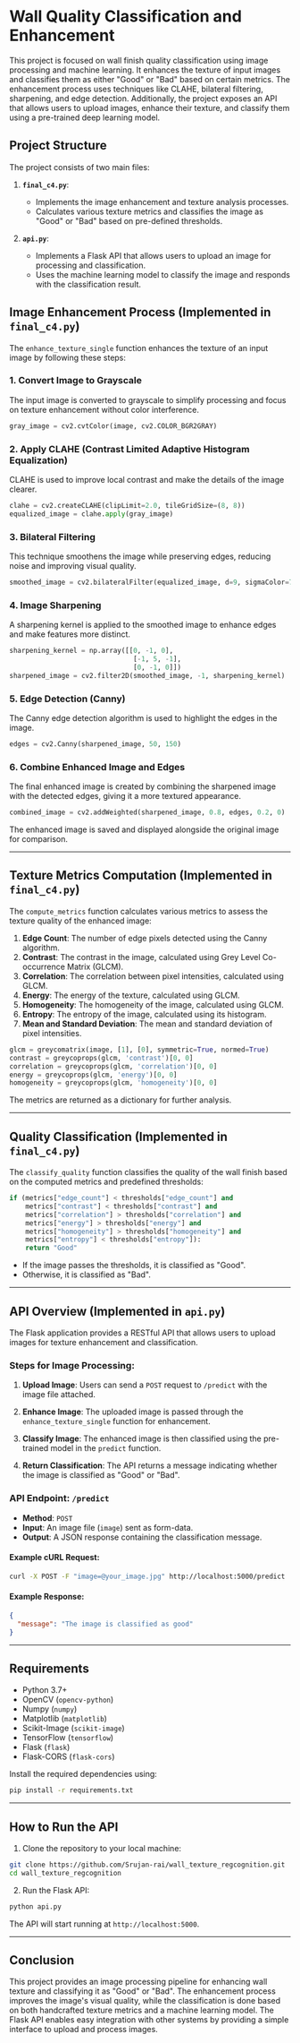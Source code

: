 

# Wall Quality Classification and Enhancement

This project is focused on wall finish quality classification using image processing and machine learning. It enhances the texture of input images and classifies them as either "Good" or "Bad" based on certain metrics. The enhancement process uses techniques like CLAHE, bilateral filtering, sharpening, and edge detection. Additionally, the project exposes an API that allows users to upload images, enhance their texture, and classify them using a pre-trained deep learning model.

## Project Structure

The project consists of two main files:

1. **`final_c4.py`**:
    - Implements the image enhancement and texture analysis processes.
    - Calculates various texture metrics and classifies the image as "Good" or "Bad" based on pre-defined thresholds.

2. **`api.py`**:
    - Implements a Flask API that allows users to upload an image for processing and classification.
    - Uses the machine learning model to classify the image and responds with the classification result.

## Image Enhancement Process (Implemented in `final_c4.py`)

The `enhance_texture_single` function enhances the texture of an input image by following these steps:

### 1. Convert Image to Grayscale
The input image is converted to grayscale to simplify processing and focus on texture enhancement without color interference.

```python
gray_image = cv2.cvtColor(image, cv2.COLOR_BGR2GRAY)
```

### 2. Apply CLAHE (Contrast Limited Adaptive Histogram Equalization)
CLAHE is used to improve local contrast and make the details of the image clearer.

```python
clahe = cv2.createCLAHE(clipLimit=2.0, tileGridSize=(8, 8))
equalized_image = clahe.apply(gray_image)
```

### 3. Bilateral Filtering
This technique smoothens the image while preserving edges, reducing noise and improving visual quality.

```python
smoothed_image = cv2.bilateralFilter(equalized_image, d=9, sigmaColor=75, sigmaSpace=75)
```

### 4. Image Sharpening
A sharpening kernel is applied to the smoothed image to enhance edges and make features more distinct.

```python
sharpening_kernel = np.array([[0, -1, 0],
                               [-1, 5, -1],
                               [0, -1, 0]])
sharpened_image = cv2.filter2D(smoothed_image, -1, sharpening_kernel)
```

### 5. Edge Detection (Canny)
The Canny edge detection algorithm is used to highlight the edges in the image.

```python
edges = cv2.Canny(sharpened_image, 50, 150)
```

### 6. Combine Enhanced Image and Edges
The final enhanced image is created by combining the sharpened image with the detected edges, giving it a more textured appearance.

```python
combined_image = cv2.addWeighted(sharpened_image, 0.8, edges, 0.2, 0)
```

The enhanced image is saved and displayed alongside the original image for comparison.

---

## Texture Metrics Computation (Implemented in `final_c4.py`)

The `compute_metrics` function calculates various metrics to assess the texture quality of the enhanced image:

1. **Edge Count**: The number of edge pixels detected using the Canny algorithm.
2. **Contrast**: The contrast in the image, calculated using Grey Level Co-occurrence Matrix (GLCM).
3. **Correlation**: The correlation between pixel intensities, calculated using GLCM.
4. **Energy**: The energy of the texture, calculated using GLCM.
5. **Homogeneity**: The homogeneity of the image, calculated using GLCM.
6. **Entropy**: The entropy of the image, calculated using its histogram.
7. **Mean and Standard Deviation**: The mean and standard deviation of pixel intensities.

```python
glcm = greycomatrix(image, [1], [0], symmetric=True, normed=True)
contrast = greycoprops(glcm, 'contrast')[0, 0]
correlation = greycoprops(glcm, 'correlation')[0, 0]
energy = greycoprops(glcm, 'energy')[0, 0]
homogeneity = greycoprops(glcm, 'homogeneity')[0, 0]
```

The metrics are returned as a dictionary for further analysis.

---

## Quality Classification (Implemented in `final_c4.py`)

The `classify_quality` function classifies the quality of the wall finish based on the computed metrics and predefined thresholds:

```python
if (metrics["edge_count"] < thresholds["edge_count"] and
    metrics["contrast"] < thresholds["contrast"] and
    metrics["correlation"] > thresholds["correlation"] and
    metrics["energy"] > thresholds["energy"] and
    metrics["homogeneity"] > thresholds["homogeneity"] and
    metrics["entropy"] < thresholds["entropy"]):
    return "Good"
```

- If the image passes the thresholds, it is classified as "Good".
- Otherwise, it is classified as "Bad".

---

## API Overview (Implemented in `api.py`)

The Flask application provides a RESTful API that allows users to upload images for texture enhancement and classification.

### Steps for Image Processing:

1. **Upload Image**: Users can send a `POST` request to `/predict` with the image file attached.
   
2. **Enhance Image**: The uploaded image is passed through the `enhance_texture_single` function for enhancement.

3. **Classify Image**: The enhanced image is then classified using the pre-trained model in the `predict` function.

4. **Return Classification**: The API returns a message indicating whether the image is classified as "Good" or "Bad".

### API Endpoint: `/predict`

- **Method**: `POST`
- **Input**: An image file (`image`) sent as form-data.
- **Output**: A JSON response containing the classification message.

#### Example cURL Request:

```bash
curl -X POST -F "image=@your_image.jpg" http://localhost:5000/predict
```

#### Example Response:

```json
{
  "message": "The image is classified as good"
}
```

---

## Requirements

- Python 3.7+
- OpenCV (`opencv-python`)
- Numpy (`numpy`)
- Matplotlib (`matplotlib`)
- Scikit-Image (`scikit-image`)
- TensorFlow (`tensorflow`)
- Flask (`flask`)
- Flask-CORS (`flask-cors`)

Install the required dependencies using:

```bash
pip install -r requirements.txt
```

---

## How to Run the API

1. Clone the repository to your local machine:

```bash
git clone https://github.com/Srujan-rai/wall_texture_regcognition.git
cd wall_texture_regcognition
```

2. Run the Flask API:

```bash
python api.py
```

The API will start running at `http://localhost:5000`.

---

## Conclusion

This project provides an image processing pipeline for enhancing wall texture and classifying it as "Good" or "Bad". The enhancement process improves the image's visual quality, while the classification is done based on both handcrafted texture metrics and a machine learning model. The Flask API enables easy integration with other systems by providing a simple interface to upload and process images.

